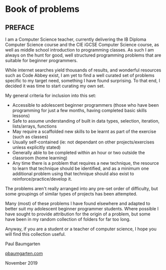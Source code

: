 # Book of problems

## PREFACE

I am a Computer Science teacher, currently delivering the IB Diploma Computer Science course and the CIE iGCSE Computer Science course, as well as middle school introduction to programming classes. As such I am always on the hunt for good, well structured programming problems that are suitable for beginner programmers.

While internet searches yield thousands of results, and wonderful resources such as Code Abbey exist, I am yet to find a well curated set of problems specific to my target need, something I have found surprising. To that end, I decided it was time to start curating my own set.

My general criteria for inclusion into this set:

* Accessible to adolescent beginner programmers (those who have been programming for just a few months, having completed basic skills lessons)
* Safe to assume understanding of built in data types, selection, iteration, lists/arrays, functions
* May require a scaffolded new skills to be learnt as part of the exercise (such as classes)
* Usually self-contained (ie: not dependant on other projects/exercises unless explicitly stated)
* Generally able to be completed within an hour or two outside the classroom (home learning)
* Any time there is a problem that requires a new technique, the resource to learn that technique should be identified, and as a minimum one additional problem using that technique should also exist to reinforce/practice/develop it.

The problems aren't really arranged into any pre-set order of difficulty, but some groupings of similar types of projects has been attempted.

Many (most) of these problems I have found elsewhere and adapted to better suit my adolescent beginner programmer students. Where possible I have sought to provide attribution for the origin of a problem, but some have been in my random collection of folders for far too long.

Anyway, if you are a student or a teacher of computer science, I hope you will find this collection useful.

Paul Baumgarten

[pbaumgarten.com](https://pbaumgarten.com)

November 2019
